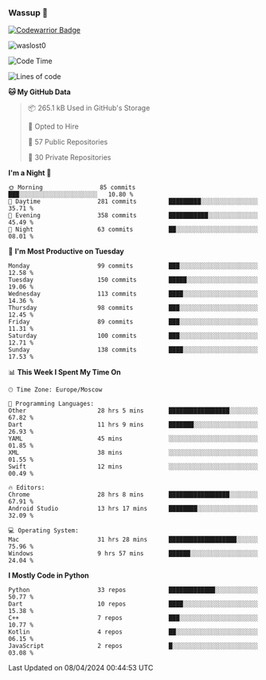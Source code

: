 ### Wassup 👋

[![Codewarrior Badge](https://www.codewars.com/users/waslost/badges/small)](https://www.codewars.com/users/waslost)

<p align="left"> <img src="https://komarev.com/ghpvc/?username=waslost0" alt="waslost0" /></p>

<!--START_SECTION:waka-->
![Code Time](http://img.shields.io/badge/Code%20Time-4%2C195%20hrs%205%20mins-blue)

![Lines of code](https://img.shields.io/badge/From%20Hello%20World%20I%27ve%20Written-1.4%20million%20lines%20of%20code-blue)

**🐱 My GitHub Data** 

> 📦 265.1 kB Used in GitHub's Storage 
 > 
> 💼 Opted to Hire
 > 
> 📜 57 Public Repositories 
 > 
> 🔑 30 Private Repositories 
 > 
**I'm a Night 🦉** 

```text
🌞 Morning                85 commits          ███░░░░░░░░░░░░░░░░░░░░░░   10.80 % 
🌆 Daytime                281 commits         █████████░░░░░░░░░░░░░░░░   35.71 % 
🌃 Evening                358 commits         ███████████░░░░░░░░░░░░░░   45.49 % 
🌙 Night                  63 commits          ██░░░░░░░░░░░░░░░░░░░░░░░   08.01 % 
```
📅 **I'm Most Productive on Tuesday** 

```text
Monday                   99 commits          ███░░░░░░░░░░░░░░░░░░░░░░   12.58 % 
Tuesday                  150 commits         █████░░░░░░░░░░░░░░░░░░░░   19.06 % 
Wednesday                113 commits         ████░░░░░░░░░░░░░░░░░░░░░   14.36 % 
Thursday                 98 commits          ███░░░░░░░░░░░░░░░░░░░░░░   12.45 % 
Friday                   89 commits          ███░░░░░░░░░░░░░░░░░░░░░░   11.31 % 
Saturday                 100 commits         ███░░░░░░░░░░░░░░░░░░░░░░   12.71 % 
Sunday                   138 commits         ████░░░░░░░░░░░░░░░░░░░░░   17.53 % 
```


📊 **This Week I Spent My Time On** 

```text
🕑︎ Time Zone: Europe/Moscow

💬 Programming Languages: 
Other                    28 hrs 5 mins       █████████████████░░░░░░░░   67.82 % 
Dart                     11 hrs 9 mins       ███████░░░░░░░░░░░░░░░░░░   26.93 % 
YAML                     45 mins             ░░░░░░░░░░░░░░░░░░░░░░░░░   01.85 % 
XML                      38 mins             ░░░░░░░░░░░░░░░░░░░░░░░░░   01.55 % 
Swift                    12 mins             ░░░░░░░░░░░░░░░░░░░░░░░░░   00.49 % 

🔥 Editors: 
Chrome                   28 hrs 8 mins       █████████████████░░░░░░░░   67.91 % 
Android Studio           13 hrs 17 mins      ████████░░░░░░░░░░░░░░░░░   32.09 % 

💻 Operating System: 
Mac                      31 hrs 28 mins      ███████████████████░░░░░░   75.96 % 
Windows                  9 hrs 57 mins       ██████░░░░░░░░░░░░░░░░░░░   24.04 % 
```

**I Mostly Code in Python** 

```text
Python                   33 repos            █████████████░░░░░░░░░░░░   50.77 % 
Dart                     10 repos            ████░░░░░░░░░░░░░░░░░░░░░   15.38 % 
C++                      7 repos             ███░░░░░░░░░░░░░░░░░░░░░░   10.77 % 
Kotlin                   4 repos             ██░░░░░░░░░░░░░░░░░░░░░░░   06.15 % 
JavaScript               2 repos             █░░░░░░░░░░░░░░░░░░░░░░░░   03.08 % 
```




 Last Updated on 08/04/2024 00:44:53 UTC
<!--END_SECTION:waka-->

